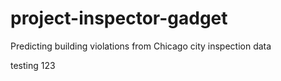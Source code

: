 # project-inspector-gadget
Predicting building violations from Chicago city inspection data

testing 123